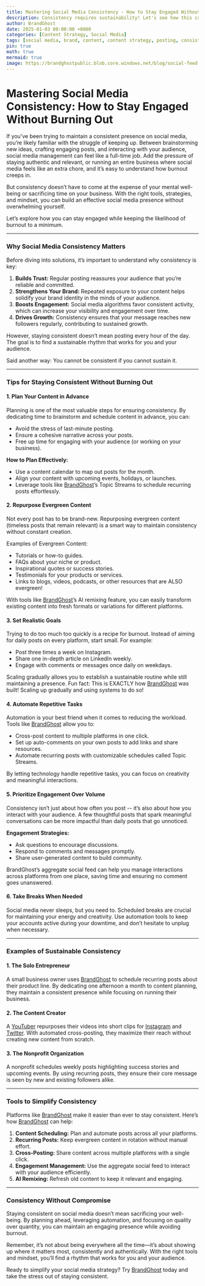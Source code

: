 ```yaml
---
title: Mastering Social Media Consistency - How to Stay Engaged Without Burning Out
description: Consistency requires sustainability! Let's see how this can be done with tools like BrandGhost!
author: BrandGhost
date: 2025-01-03 00:00:00 +0800
categories: [Content Strategy, Social Media]
tags: [social media, brand, content, content strategy, posting, consistency, schedule]
pin: true
math: true
mermaid: true
image: https://brandghostpublic.blob.core.windows.net/blog/social-feed.png
---
```


# Mastering Social Media Consistency: How to Stay Engaged Without Burning Out

If you’ve been trying to maintain a consistent presence on social media, you’re likely familiar with the struggle of keeping up. Between brainstorming new ideas, crafting engaging posts, and interacting with your audience, social media management can feel like a full-time job. Add the pressure of staying authentic and relevant, or running an entire business where social media feels like an extra chore, and it’s easy to understand how burnout creeps in.

But consistency doesn’t have to come at the expense of your mental well-being or sacrificing time on your business. With the right tools, strategies, and mindset, you can build an effective social media presence without overwhelming yourself.

Let’s explore how you can stay engaged while keeping the likelihood of burnout to a minimum.

---

### Why Social Media Consistency Matters

Before diving into solutions, it’s important to understand why consistency is key:

1. **Builds Trust:** Regular posting reassures your audience that you’re reliable and committed.
2. **Strengthens Your Brand:** Repeated exposure to your content helps solidify your brand identity in the minds of your audience.
3. **Boosts Engagement:** Social media algorithms favor consistent activity, which can increase your visibility and engagement over time.
4. **Drives Growth:** Consistency ensures that your message reaches new followers regularly, contributing to sustained growth.

However, staying consistent doesn’t mean posting every hour of the day. The goal is to find a sustainable rhythm that works for you and your audience.

Said another way: You cannot be consistent if you cannot sustain it.

---

### Tips for Staying Consistent Without Burning Out

#### 1. **Plan Your Content in Advance**

Planning is one of the most valuable steps for ensuring consistency. By dedicating time to brainstorm and schedule content in advance, you can:
- Avoid the stress of last-minute posting.
- Ensure a cohesive narrative across your posts.
- Free up time for engaging with your audience (or working on your business).

**How to Plan Effectively:**
- Use a content calendar to map out posts for the month.
- Align your content with upcoming events, holidays, or launches.
- Leverage tools like [BrandGhost](https://www.brandghost.ai)’s Topic Streams to schedule recurring posts effortlessly.

#### 2. **Repurpose Evergreen Content**

Not every post has to be brand-new. Repurposing evergreen content (timeless posts that remain relevant) is a smart way to maintain consistency without constant creation.

Examples of Evergreen Content:
- Tutorials or how-to guides.
- FAQs about your niche or product.
- Inspirational quotes or success stories.
- Testimonials for your products or services.
- Links to blogs, videos, podcasts, or other resources that are ALSO evergreen!

With tools like [BrandGhost](https://www.brandghost.ai)’s AI remixing feature, you can easily transform existing content into fresh formats or variations for different platforms.

#### 3. **Set Realistic Goals**

Trying to do too much too quickly is a recipe for burnout. Instead of aiming for daily posts on every platform, start small. For example:
- Post three times a week on Instagram.
- Share one in-depth article on LinkedIn weekly.
- Engage with comments or messages once daily on weekdays.

Scaling gradually allows you to establish a sustainable routine while still maintaining a presence. Fun fact: This is EXACTLY how [BrandGhost](https://www.brandghost.ai) was built! Scaling up gradually and using systems to do so!

#### 4. **Automate Repetitive Tasks**

Automation is your best friend when it comes to reducing the workload. Tools like [BrandGhost](https://www.brandghost.ai) allow you to:
- Cross-post content to multiple platforms in one click.
- Set up auto-comments on your own posts to add links and share resources.
- Automate recurring posts with customizable schedules called Topic Streams.

By letting technology handle repetitive tasks, you can focus on creativity and meaningful interactions.

#### 5. **Prioritize Engagement Over Volume**

Consistency isn’t just about how often you post -- it’s also about how you interact with your audience. A few thoughtful posts that spark meaningful conversations can be more impactful than daily posts that go unnoticed.

**Engagement Strategies:**
- Ask questions to encourage discussions.
- Respond to comments and messages promptly.
- Share user-generated content to build community.

BrandGhost’s aggregate social feed can help you manage interactions across platforms from one place, saving time and ensuring no comment goes unanswered.

#### 6. **Take Breaks When Needed**

Social media never sleeps, but you need to. Scheduled breaks are crucial for maintaining your energy and creativity. Use automation tools to keep your accounts active during your downtime, and don’t hesitate to unplug when necessary.

---

### Examples of Sustainable Consistency

#### 1. **The Solo Entrepreneur**
A small business owner uses [BrandGhost](https://www.brandghost.ai) to schedule recurring posts about their product line. By dedicating one afternoon a month to content planning, they maintain a consistent presence while focusing on running their business.

#### 2. **The Content Creator**
A [YouTuber](https://youtube.com/@devleader) repurposes their videos into short clips for [Instagram](https://instagram.com/dev.leader) and [Twitter](https://x.com/devleaderca). With automated cross-posting, they maximize their reach without creating new content from scratch.

#### 3. **The Nonprofit Organization**
A nonprofit schedules weekly posts highlighting success stories and upcoming events. By using recurring posts, they ensure their core message is seen by new and existing followers alike.

---

### Tools to Simplify Consistency

Platforms like [BrandGhost](https://www.brandghost.ai) make it easier than ever to stay consistent. Here’s how [BrandGhost](https://www.brandghost.ai) can help:

1. **Content Scheduling:** Plan and automate posts across all your platforms.
2. **Recurring Posts:** Keep evergreen content in rotation without manual effort.
3. **Cross-Posting:** Share content across multiple platforms with a single click.
4. **Engagement Management:** Use the aggregate social feed to interact with your audience efficiently.
5. **AI Remixing:** Refresh old content to keep it relevant and engaging.

---

### Consistency Without Compromise

Staying consistent on social media doesn’t mean sacrificing your well-being. By planning ahead, leveraging automation, and focusing on quality over quantity, you can maintain an engaging presence while avoiding burnout.

Remember, it’s not about being everywhere all the time—it’s about showing up where it matters most, consistently and authentically. With the right tools and mindset, you’ll find a rhythm that works for you and your audience.

Ready to simplify your social media strategy? Try [BrandGhost](https://www.brandghost.ai) today and take the stress out of staying consistent.